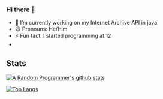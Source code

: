 ### Hi there 👋

- 🔭 I’m currently working on my Internet Archive API in java
- 😄 Pronouns: He/Him
- ⚡ Fun fact: I started programming at 12
- 

 ## Stats 
 [![A Random Programmer's github stats](https://github-readme-stats.vercel.app/api?username=ARandom-Programmer&count_private=true&show_icons=true&theme=algolia)](https://github.com/anuraghazra/github-readme-stats)
 
 [![Top Langs](https://github-readme-stats.vercel.app/api/top-langs/?username=ARandom-Programmer&count_private=true&show_icons=true&theme=algolia)](https://github.com/anuraghazra/github-readme-stats)
